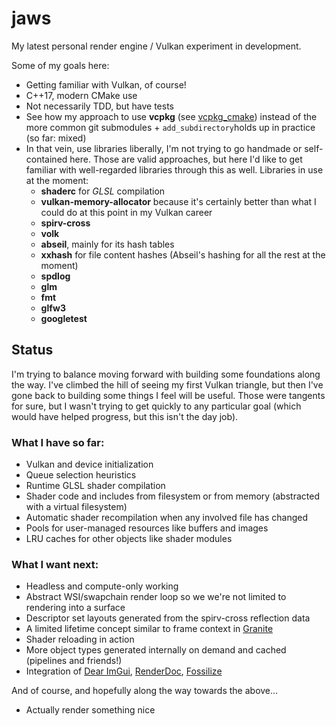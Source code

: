 # jaws

My latest personal render engine / Vulkan experiment in development.

Some of my goals here:
* Getting familiar with Vulkan, of course!
* C++17, modern CMake use
* Not necessarily TDD, but have tests
* See how my approach to use **vcpkg**  (see [vcpkg_cmake](https://github.com/jeweg/vcpkg-cmake)) instead of the more common git submodules + `add_subdirectory`holds up in practice (so far: mixed)
* In that vein, use libraries liberally, I'm not trying to go handmade or self-contained here. Those are valid approaches, but here I'd like to get familiar with well-regarded libraries through this as well. Libraries in use at the moment:
	* **shaderc** for *GLSL* compilation
	* **vulkan-memory-allocator** because it's certainly better than what I could do at this point in my Vulkan career
	* **spirv-cross**
    * **volk**
	* **abseil**, mainly for its hash tables
	* **xxhash** for file content hashes (Abseil's hashing for all the rest at the moment)
	* **spdlog**
	* **glm**
	* **fmt**
    * **glfw3**
	* **googletest**

## Status

I'm trying to balance moving forward with building some foundations along the way.
I've climbed the hill of seeing my first Vulkan triangle, but then I've gone back to building some things I feel will be useful.
Those were tangents for sure, but I wasn't trying to get quickly to any particular goal (which would have helped progress, but this isn't the day job).

### What I have so far:
* Vulkan and device initialization
* Queue selection heuristics
* Runtime GLSL shader compilation
* Shader code and includes from filesystem or from memory (abstracted with a virtual filesystem)
* Automatic shader recompilation when any involved file has changed
* Pools for user-managed resources like buffers and images
* LRU caches for other objects like shader modules

### What I want next:
* Headless and compute-only working
* Abstract WSI/swapchain render loop so we we're not limited to rendering into a surface
* Descriptor set layouts generated from the spirv-cross reflection data
* A limited lifetime concept similar to frame context in [Granite](https://github.com/Themaister/Granite)
* Shader reloading in action
* More object types generated internally on demand and cached (pipelines and friends!)
* Integration of [Dear ImGui](https://github.com/ocornut/imgui), [RenderDoc](https://renderdoc.org/), [Fossilize](https://github.com/ValveSoftware/Fossilize) 

And of course, and hopefully along the way towards the above...
* Actually render something nice
